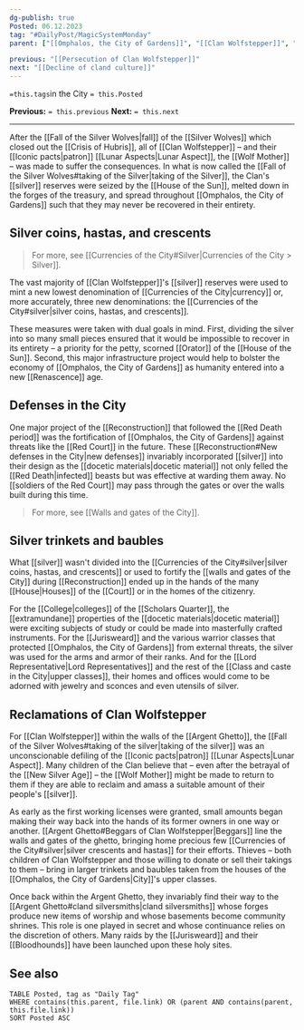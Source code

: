 ```yaml
---
dg-publish: true
Posted: 06.12.2023
tag: "#DailyPost/MagicSystemMonday"
parent: ["[[Omphalos, the City of Gardens]]", "[[Clan Wolfstepper]]", "[[Argent Ghetto]]", "[[Silver]]"]

previous: "[[Persecution of Clan Wolfstepper]]"
next: "[[Decline of cland culture]]"
---
```

`=this.tags`in the City
`= this.Posted`

**Previous:** `= this.previous`
**Next:** `= this.next`

---

After the [[Fall of the Silver Wolves|fall]] of the [[Silver Wolves]] which closed out the [[Crisis of Hubris]], all of [[Clan Wolfstepper]] – and their [[Iconic pacts|patron]] [[Lunar Aspects|Lunar Aspect]], the [[Wolf Mother]] – was made to suffer the consequences. In what is now called the [[Fall of the Silver Wolves#taking of the Silver|taking of the Silver]], the Clan's [[silver]] reserves were seized by the [[House of the Sun]], melted down in the forges of the treasury, and spread throughout [[Omphalos, the City of Gardens]] such that they may never be recovered in their entirety.

## Silver coins, hastas, and crescents

> For more, see [[Currencies of the City#Silver|Currencies of the City > Silver]].

The vast majority of [[Clan Wolfstepper]]'s [[silver]] reserves were used to mint a new lowest denomination of [[Currencies of the City|currency]] or, more accurately, three new denominations: the [[Currencies of the City#silver|silver coins, hastas, and crescents]].

These measures were taken with dual goals in mind. First, dividing the silver into so many small pieces ensured that it would be impossible to recover in its entirety – a priority for the petty, scorned [[Orator]] of the [[House of the Sun]]. Second, this major infrastructure project would help to bolster the economy of [[Omphalos, the City of Gardens]] as humanity entered into a new [[Renascence]] age.

## Defenses in the City

One major project of the [[Reconstruction]] that followed the [[Red Death period]] was the fortification of [[Omphalos, the City of Gardens]] against threats like the [[Red Court]] in the future. These [[Reconstruction#New defenses in the City|new defenses]] invariably incorporated [[silver]] into their design as the [[docetic materials|docetic material]] not only felled the [[Red Death|infected]] beasts but was effective at warding them away. No [[soldiers of the Red Court]] may pass through the gates or over the walls built during this time.

> For more, see [[Walls and gates of the City]].

## Silver trinkets and baubles

What [[silver]] wasn't divided into the [[Currencies of the City#silver|silver coins, hastas, and crescents]] or used to fortify the [[walls and gates of the City]] during [[Reconstruction]] ended up in the hands of the many [[House|Houses]] of the [[Court]] or in the homes of the citizenry.

For the [[College|colleges]] of the [[Scholars Quarter]], the [[extramundane]] properties of the [[docetic materials|docetic material]] were exciting subjects of study or could be made into masterfully crafted instruments. For the [[Jurisweard]] and the various warrior classes that protected [[Omphalos, the City of Gardens]] from external threats, the silver was used for the arms and armor of their ranks. And for the [[Lord Representative|Lord Representatives]] and the rest of the [[Class and caste in the City|upper classes]], their homes and offices would come to be adorned with jewelry and sconces and even utensils of silver.

## Reclamations of Clan Wolfstepper

For [[Clan Wolfstepper]] within the walls of the [[Argent Ghetto]], the [[Fall of the Silver Wolves#taking of the silver|taking of the silver]] was an unconscionable defiling of the [[Iconic pacts|patron]] [[Lunar Aspects|Lunar Aspect]]. Many children of the Clan believe that – even after the betrayal of the [[New Silver Age]] – the [[Wolf Mother]] might be made to return to them if they are able to reclaim and amass a suitable amount of their people's [[silver]].

As early as the first working licenses were granted, small amounts began making their way back into the hands of its former owners in one way or another. [[Argent Ghetto#Beggars of Clan Wolfstepper|Beggars]] line the walls and gates of the ghetto, bringing home precious few [[Currencies of the City#silver|silver crescents and hastas]] for their efforts. Thieves – both children of Clan Wolfstepper and those willing to donate or sell their takings to them – bring in larger trinkets and baubles taken from the houses of the [[Omphalos, the City of Gardens|City]]'s upper classes.

Once back within the Argent Ghetto, they invariably find their way to the [[Argent Ghetto#cland silversmiths|cland silversmiths]] whose forges produce new items of worship and whose basements become community shrines. This role is one played in secret and whose continuance relies on the discretion of others. Many raids by the [[Jurisweard]] and their [[Bloodhounds]] have been launched upon these holy sites.

## See also

```dataview
TABLE Posted, tag as "Daily Tag"
WHERE contains(this.parent, file.link) OR (parent AND contains(parent, this.file.link))
SORT Posted ASC
```